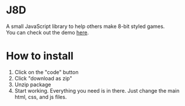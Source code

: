 # J8D
A small JavaScript library to help others make 8-bit styled games.  
You can check out the demo [here](devpooldotmsi.github.io/J8D/).

# How to install
1. Click on the "code" button
2. Click "download as zip"
3. Unzip package
4. Start working. Everything you need is in there. Just change the main html, css, and js files.
